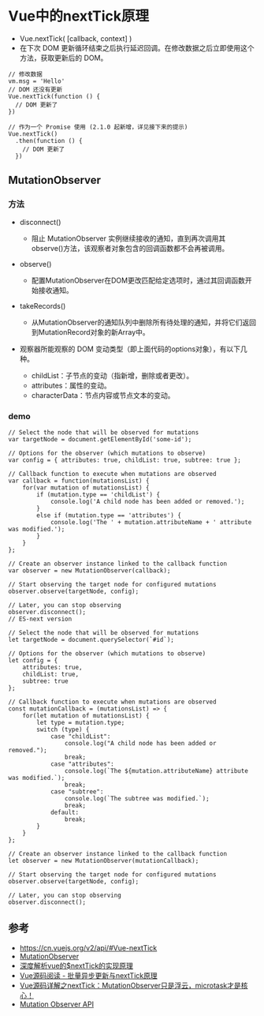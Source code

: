 # Vue中的nextTick原理

- Vue.nextTick( [callback, context] )
- 在下次 DOM 更新循环结束之后执行延迟回调。在修改数据之后立即使用这个方法，获取更新后的 DOM。
```
// 修改数据
vm.msg = 'Hello'
// DOM 还没有更新
Vue.nextTick(function () {
  // DOM 更新了
})

// 作为一个 Promise 使用 (2.1.0 起新增，详见接下来的提示)
Vue.nextTick()
  .then(function () {
    // DOM 更新了
  })
```


## MutationObserver

### 方法
- disconnect()
  - 阻止 MutationObserver 实例继续接收的通知，直到再次调用其observe()方法，该观察者对象包含的回调函数都不会再被调用。
- observe()
  - 配置MutationObserver在DOM更改匹配给定选项时，通过其回调函数开始接收通知。
- takeRecords()
  - 从MutationObserver的通知队列中删除所有待处理的通知，并将它们返回到MutationRecord对象的新Array中。


- 观察器所能观察的 DOM 变动类型（即上面代码的options对象），有以下几种。

  - childList：子节点的变动（指新增，删除或者更改）。
  - attributes：属性的变动。
  - characterData：节点内容或节点文本的变动。


### demo

```
// Select the node that will be observed for mutations
var targetNode = document.getElementById('some-id');

// Options for the observer (which mutations to observe)
var config = { attributes: true, childList: true, subtree: true };

// Callback function to execute when mutations are observed
var callback = function(mutationsList) {
    for(var mutation of mutationsList) {
        if (mutation.type == 'childList') {
            console.log('A child node has been added or removed.');
        }
        else if (mutation.type == 'attributes') {
            console.log('The ' + mutation.attributeName + ' attribute was modified.');
        }
    }
};

// Create an observer instance linked to the callback function
var observer = new MutationObserver(callback);

// Start observing the target node for configured mutations
observer.observe(targetNode, config);

// Later, you can stop observing
observer.disconnect();
// ES-next version

// Select the node that will be observed for mutations
let targetNode = document.querySelector(`#id`);

// Options for the observer (which mutations to observe)
let config = {
    attributes: true,
    childList: true,
    subtree: true
};

// Callback function to execute when mutations are observed
const mutationCallback = (mutationsList) => {
    for(let mutation of mutationsList) {
        let type = mutation.type;
        switch (type) {
            case "childList":
                console.log("A child node has been added or removed.");
                break;
            case "attributes":
                console.log(`The ${mutation.attributeName} attribute was modified.`);
                break;
            case "subtree":
                console.log(`The subtree was modified.`);
                break;
            default:
                break;
        }
    }
};

// Create an observer instance linked to the callback function
let observer = new MutationObserver(mutationCallback);

// Start observing the target node for configured mutations
observer.observe(targetNode, config);

// Later, you can stop observing
observer.disconnect();
```


## 参考
- https://cn.vuejs.org/v2/api/#Vue-nextTick
- [MutationObserver](https://developer.mozilla.org/zh-CN/docs/Web/API/MutationObserver)
- [深度解析vue的$nextTick的实现原理 ](https://github.com/FlyDreame/2m-blog/issues/2)
- [Vue源码阅读 - 批量异步更新与nextTick原理](https://segmentfault.com/a/1190000015698196)
- [Vue源码详解之nextTick：MutationObserver只是浮云，microtask才是核心！](https://github.com/Ma63d/vue-analysis/issues/6)
- [Mutation Observer API](http://javascript.ruanyifeng.com/dom/mutationobserver.html)
